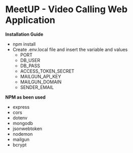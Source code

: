 # MeetUP - Video Calling Web Application

**Installation Guide**

* npm install
* Create .env.local file and insert the variable and values
    * PORT
    * DB_USER
    * DB_PASS
    * ACCESS_TOKEN_SECRET
    * MAILGUN_API_KEY
    * MAILGUN_DOMAIN
    * SENDER_EMAIL


**NPM as been used**

- express
- cors
- dotenv
- mongodb
- jsonwebtoken
- nodemon
- mailgun
- bcrypt
